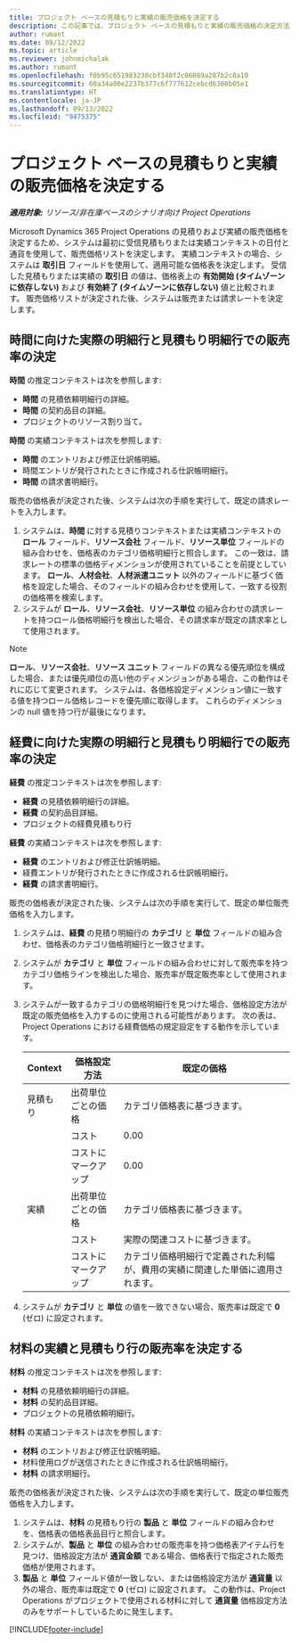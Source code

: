 ```yaml
---
title: プロジェクト ベースの見積もりと実績の販売価格を決定する
description: この記事では、プロジェクト ベースの見積もりと実績の販売価格の決定方法について説明します。
author: rumant
ms.date: 09/12/2022
ms.topic: article
ms.reviewer: johnmichalak
ms.author: rumant
ms.openlocfilehash: f0b95c651983230cbf340f2c06089a287b2c8a10
ms.sourcegitcommit: 60a34a00e2237b377c6f777612cebcd6380b05e1
ms.translationtype: HT
ms.contentlocale: ja-JP
ms.lasthandoff: 09/13/2022
ms.locfileid: "9475375"
---
```

#  <a name="determine-sales-prices-for-project-based-estimates-and-actuals"></a>プロジェクト ベースの見積もりと実績の販売価格を決定する

_**適用対象:** リソース/非在庫ベースのシナリオ向け Project Operations_

Microsoft Dynamics 365 Project Operations の見積りおよび実績の販売価格を決定するため、システムは最初に受信見積もりまたは実績コンテキストの日付と通貨を使用して、販売価格リストを決定します。 実績コンテキストの場合、システムは **取引日** フィールドを使用して、適用可能な価格表を決定します。 受信した見積もりまたは実績の **取引日** の値は、価格表上の **有効開始 (タイムゾーンに依存しない)** および **有効終了 (タイムゾーンに依存しない)** 値と比較されます。 販売価格リストが決定された後、システムは販売または請求レートを決定します。

## <a name="determining-sales-rates-on-actual-and-estimate-lines-for-time"></a>時間に向けた実際の明細行と見積もり明細行での販売率の決定

**時間** の推定コンテキストは次を参照します:

- **時間** の見積依頼明細行の詳細。
- **時間** の契約品目の詳細。
- プロジェクトのリソース割り当て。

**時間** の実績コンテキストは次を参照します:

- **時間** のエントリおよび修正仕訳帳明細。
- 時間エントリが発行されたときに作成される仕訳帳明細行。
- **時間** の請求書明細行。 

販売の価格表が決定された後、システムは次の手順を実行して、既定の請求レートを入力します。

1. システムは、**時間** に対する見積りコンテキストまたは実績コンテキストの **ロール** フィールド、**リソース会社** フィールド、**リソース単位** フィールドの組み合わせを、価格表のカテゴリ価格明細行と照合します。 この一致は、請求レートの標準の価格ディメンションが使用されていることを前提としています。 **ロール**、**人材会社**、**人材派遣ユニット** 以外のフィールドに基づく価格を設定した場合、そのフィールドの組み合わせを使用して、一致する役割の価格帯を検索します。
1. システムが **ロール**、**リソース会社**、**リソース単位** の組み合わせの請求レートを持つロール価格明細行を検出した場合、その請求率が既定の請求率として使用されます。

> [!NOTE]
> **ロール**、**リソース会社**、**リソース ユニット** フィールドの異なる優先順位を構成した場合、または優先順位の高い他のディメンジョンがある場合、この動作はそれに応じて変更されます。 システムは、各価格設定ディメンション値に一致する値を持つロール価格レコードを優先順に取得します。 これらのディメンションの null 値を持つ行が最後になります。

## <a name="determining-sales-rates-on-actual-and-estimate-lines-for-expense"></a>経費に向けた実際の明細行と見積もり明細行での販売率の決定

**経費** の推定コンテキストは次を参照します:

- **経費** の見積依頼明細行の詳細。
- **経費** の契約品目詳細。
- プロジェクトの経費見積もり行

**経費** の実績コンテキストは次を参照します:

- **経費** のエントリおよび修正仕訳帳明細。
- 経費エントリが発行されたときに作成される仕訳帳明細行。
- **経費** の請求書明細行。 

販売の価格表が決定された後、システムは次の手順を実行して、既定の単位販売価格を入力します。

1. システムは、**経費** の見積り明細行の **カテゴリ** と **単位** フィールドの組み合わせ、価格表のカテゴリ価格明細行と一致させます。
1. システムが **カテゴリ** と **単位** フィールドの組み合わせに対して販売率を持つカテゴリ価格ラインを検出した場合、販売率が既定販売率として使用されます。
1. システムが一致するカテゴリの価格明細行を見つけた場合、価格設定方法が既定の販売価格を入力するのに使用される可能性があります。 次の表は、Project Operations における経費価格の規定設定をする動作を示しています。

    | Context | 価格設定方法 | 既定の価格 |
    | --- | --- | --- |
    | 見積もり | 出荷単位ごとの価格 | カテゴリ価格表に基づきます。 |
    |        | コスト | 0.00 |
    |        | コストにマークアップ | 0.00 |
    | 実績 | 出荷単位ごとの価格 | カテゴリ価格表に基づきます。 |
    |        | コスト | 実際の関連コストに基づきます。 |
    |        | コストにマークアップ | カテゴリ価格明細行で定義された利幅が、費用の実績に関連した単価に適用されます。 |

1. システムが **カテゴリ** と **単位** の値を一致できない場合、販売率は既定で **0** (ゼロ) に設定されます。

## <a name="determining-sales-rates-on-actual-and-estimate-lines-for-material"></a>材料の実績と見積もり行の販売率を決定する

**材料** の推定コンテキストは次を参照します:

- **材料** の見積依頼明細行の詳細。
- **材料** の契約品目詳細。
- プロジェクトの見積依頼明細行。

**材料** の実績コンテキストは次を参照します:

- **材料** のエントリおよび修正仕訳帳明細。
- 材料使用ログが送信されたときに作成される仕訳帳明細行。
- **材料** の請求明細行。 

販売の価格表が決定された後、システムは次の手順を実行して、既定の単位販売価格を入力します。

1. システムは、**材料** の見積もり行の **製品** と **単位** フィールドの組み合わせを、価格表の価格表品目行と照合します。
1. システムが、**製品** と **単位** の組み合わせの販売率を持つ価格表アイテム行を見つけ、価格設定方法が **通貨金額** である場合、価格表行で指定された販売価格が使用されます。 
1. **製品** と **単位** フィールド値が一致しない、または価格設定方法が **通貨量** 以外の場合、販売率は既定で **0** (ゼロ) に設定されます。 この動作は、Project Operations がプロジェクトで使用される材料に対して **通貨量** 価格設定方法のみをサポートしているために発生します。

[!INCLUDE[footer-include](../includes/footer-banner.md)]
